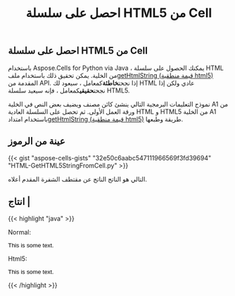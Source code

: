 ﻿---
title: احصل على سلسلة HTML5 من Cell
type: docs
weight: 40
url: /ar/python-java/get-html5-string-from-cell/
---
## **احصل على سلسلة HTML5 من Cell**
باستخدام Aspose.Cells for Python via Java ، يمكنك الحصول على سلسلة HTML من الخلية. يمكن تحقيق ذلك باستخدام ملف[getHtmlString (قيمة منطقية html5)](https://reference.aspose.com/cells/python/asposecells.api/cell#getHtmlString\(boolean\)) المقدمة من API. إذا نجحت**خاطئة**كمعامل ، سيعود لك HTML عادي ولكن إذا نجحت**حقيقي**كمعامل ، فإنه سيعيد سلسلة HTML5.

نموذج التعليمات البرمجية التالي ينشئ كائن مصنف ويضيف بعض النص في الخلية A1 من ورقة العمل الأولى. ثم تحصل على السلسلة العادية HTML و HTML5 من الخلية A1 باستخدام امتداد[getHtmlString (قيمة منطقية html5)](https://reference.aspose.com/cells/python/asposecells.api/cell#getHtmlString\(boolean\)) طريقة وطبعها.
## **عينة من الرموز**
{{< gist "aspose-cells-gists" "32e50c6aabc547111966569f3fd39694" "HTML-GetHTML5StringFromCell.py" >}}

التالي هو الناتج الناتج عن مقتطف الشفرة المقدم أعلاه.
## **انتاج |**
{{< highlight "java" >}}

 Normal:

<Font Style="FONT-FAMILY: Arial;FONT-SIZE: 10pt;COLOR: #000000;">This is some text.</Font>

Html5:

<div Style="FONT-FAMILY: Arial;FONT-SIZE: 10pt;COLOR: #000000;">This is some text.</div>

{{< /highlight >}}
